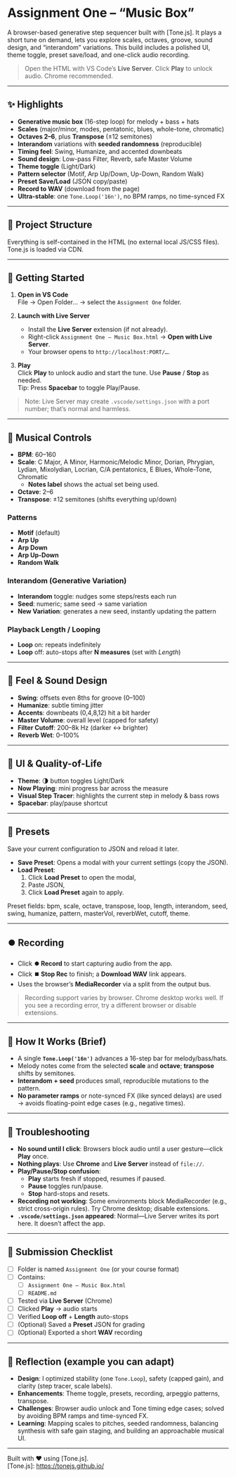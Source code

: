 # Assignment One – “Music Box”

A browser-based generative step sequencer built with [Tone.js]. It plays a short tune on demand, lets you explore scales, octaves, groove, sound design, and “interandom” variations. This build includes a polished UI, theme toggle, preset save/load, and one-click audio recording.

> Open the HTML with VS Code’s **Live Server**. Click **Play** to unlock audio. Chrome recommended.

---

## ✨ Highlights

- **Generative music box** (16-step loop) for melody + bass + hats
- **Scales** (major/minor, modes, pentatonic, blues, whole-tone, chromatic)
- **Octaves 2–6**, plus **Transpose** (±12 semitones)
- **Interandom** variations with **seeded randomness** (reproducible)
- **Timing feel**: Swing, Humanize, and accented downbeats
- **Sound design**: Low-pass Filter, Reverb, safe Master Volume
- **Theme toggle** (Light/Dark)
- **Pattern selector** (Motif, Arp Up/Down, Up-Down, Random Walk)
- **Preset Save/Load** (JSON copy/paste)
- **Record to WAV** (download from the page)
- **Ultra-stable**: one `Tone.Loop('16n')`, no BPM ramps, no time-synced FX

---

## 📂 Project Structure
Everything is self-contained in the HTML (no external local JS/CSS files). Tone.js is loaded via CDN.

---

## 🚀 Getting Started

1. **Open in VS Code**  
   File → Open Folder… → select the `Assignment One` folder.

2. **Launch with Live Server**  
   - Install the **Live Server** extension (if not already).
   - Right-click `Assignment One – Music Box.html` → **Open with Live Server**.
   - Your browser opens to `http://localhost:PORT/…`.

3. **Play**  
   Click **Play** to unlock audio and start the tune. Use **Pause** / **Stop** as needed.  
   Tip: Press **Spacebar** to toggle Play/Pause.

> Note: Live Server may create `.vscode/settings.json` with a port number; that’s normal and harmless.

---

## 🎹 Musical Controls

- **BPM**: 60–160  
- **Scale**: C Major, A Minor, Harmonic/Melodic Minor, Dorian, Phrygian, Lydian, Mixolydian, Locrian, C/A pentatonics, E Blues, Whole-Tone, Chromatic  
  - **Notes label** shows the actual set being used.
- **Octave**: 2–6  
- **Transpose**: ±12 semitones (shifts everything up/down)

### Patterns
- **Motif** (default)
- **Arp Up**
- **Arp Down**
- **Arp Up-Down**
- **Random Walk**

### Interandom (Generative Variation)
- **Interandom** toggle: nudges some steps/rests each run
- **Seed**: numeric; same seed → same variation
- **New Variation**: generates a new seed, instantly updating the pattern

### Playback Length / Looping
- **Loop** on: repeats indefinitely  
- **Loop** off: auto-stops after **N measures** (set with *Length*)

---

## 🥁 Feel & Sound Design

- **Swing**: offsets even 8ths for groove (0–100)  
- **Humanize**: subtle timing jitter  
- **Accents**: downbeats (0,4,8,12) hit a bit harder  
- **Master Volume**: overall level (capped for safety)  
- **Filter Cutoff**: 200–8k Hz (darker ↔ brighter)  
- **Reverb Wet**: 0–100%

---

## 🎨 UI & Quality-of-Life

- **Theme**: 🌗 button toggles Light/Dark
- **Now Playing**: mini progress bar across the measure
- **Visual Step Tracer**: highlights the current step in melody & bass rows
- **Spacebar**: play/pause shortcut

---

## 💾 Presets

Save your current configuration to JSON and reload it later.

- **Save Preset**: Opens a modal with your current settings (copy the JSON).
- **Load Preset**:  
  1) Click **Load Preset** to open the modal,  
  2) Paste JSON,  
  3) Click **Load Preset** again to apply.

Preset fields: bpm, scale, octave, transpose, loop, length, interandom, seed, swing, humanize, pattern, masterVol, reverbWet, cutoff, theme.

---

## ⏺️ Recording

- Click **⏺️ Record** to start capturing audio from the app.  
- Click **⏹️ Stop Rec** to finish; a **Download WAV** link appears.  
- Uses the browser’s **MediaRecorder** via a split from the output bus.

> Recording support varies by browser. Chrome desktop works well. If you see a recording error, try a different browser or disable extensions.

---

## 🧠 How It Works (Brief)

- A single **`Tone.Loop('16n')`** advances a 16-step bar for melody/bass/hats.  
- Melody notes come from the selected **scale** and **octave**; **transpose** shifts by semitones.  
- **Interandom + seed** produces small, reproducible mutations to the pattern.  
- **No parameter ramps** or note-synced FX (like synced delays) are used → avoids floating-point edge cases (e.g., negative times).

---

## 🧪 Troubleshooting

- **No sound until I click**: Browsers block audio until a user gesture—click **Play** once.  
- **Nothing plays**: Use **Chrome** and **Live Server** instead of `file://`.  
- **Play/Pause/Stop confusion**:  
  - **Play** starts fresh if stopped, resumes if paused.  
  - **Pause** toggles run/pause.  
  - **Stop** hard-stops and resets.  
- **Recording not working**: Some environments block MediaRecorder (e.g., strict cross-origin rules). Try Chrome desktop; disable extensions.  
- **`.vscode/settings.json` appeared**: Normal—Live Server writes its port here. It doesn’t affect the app.

---

## 📝 Submission Checklist

- [ ] Folder is named `Assignment One` (or your course format)  
- [ ] Contains:
  - [ ] `Assignment One – Music Box.html`
  - [ ] `README.md`
- [ ] Tested via **Live Server** (Chrome)  
- [ ] Clicked **Play** → audio starts  
- [ ] Verified **Loop off** + **Length** auto-stops  
- [ ] (Optional) Saved a **Preset** JSON for grading  
- [ ] (Optional) Exported a short **WAV** recording

---

## 🙋 Reflection (example you can adapt)

- **Design**: I optimized stability (one `Tone.Loop`), safety (capped gain), and clarity (step tracer, scale labels).  
- **Enhancements**: Theme toggle, presets, recording, arpeggio patterns, transpose.  
- **Challenges**: Browser audio unlock and Tone timing edge cases; solved by avoiding BPM ramps and time-synced FX.  
- **Learning**: Mapping scales to pitches, seeded randomness, balancing synthesis with safe gain staging, and building an approachable musical UI.

---

Built with ❤️ using [Tone.js].  
[Tone.js]: https://tonejs.github.io/